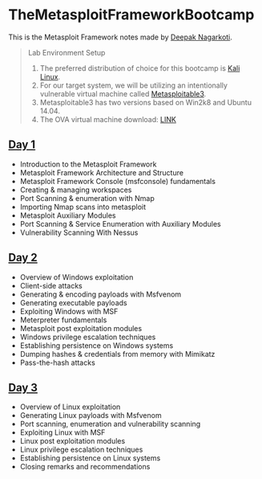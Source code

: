 # TheMetasploitFrameworkBootcamp
This is the Metasploit Framework notes made by [Deepak Nagarkoti](www.github.com/ndeepak).

> Lab Environment Setup
> 1. The preferred distribution of choice for this bootcamp is [Kali Linux](https://kali.org/downloads).
> 2. For our target system, we will be utilizing an intentionally vulnerable virtual machine called [Metasploitable3](https://github.com/rapid7/metasploitable3).
> 3. Metasploitable3 has two versions based on Win2k8 and Ubuntu 14.04.
> 4. The OVA virtual machine download: [LINK](https://drive.google.com/drive/folders/1zgqsPZtAFiRj5-vNuvOM_MTc4BYLGRZB?usp=sharing)
<!-- OVA Download Link:
https://drive.google.com/uc?id=1-cDEpDRl5_-QWBU8Ckpp_Zep-1-9-EY4
&export=download
Metasploitable3 - Ubuntu 14.04
OVA Download Link:
https://drive.google.com/file/d/1ImtNcSogVaeK-THv5vFUBHPDFI9y5YHP
/view?usp=sharin -->


## [Day 1](/Day1/readme.md)
* Introduction to the Metasploit Framework
* Metasploit Framework Architecture and Structure
* Metasploit Framework Console (msfconsole) fundamentals
* Creating & managing workspaces
* Port Scanning & enumeration with Nmap
* Importing Nmap scans into metasploit
* Metasploit Auxiliary Modules
* Port Scanning & Service Enumeration with Auxiliary Modules
* Vulnerability Scanning With Nessus

## [Day 2](/Day2/readme.md)
*  Overview of Windows exploitation
* Client-side attacks
* Generating & encoding payloads with Msfvenom
* Generating executable payloads 
* Exploiting Windows with MSF
* Meterpreter fundamentals
* Metasploit post exploitation modules
* Windows privilege escalation techniques
* Establishing persistence on Windows systems
* Dumping hashes & credentials from memory with Mimikatz
* Pass-the-hash attacks

## [Day 3](/Day3/readme.md)
* Overview of Linux exploitation
* Generating Linux payloads with Msfvenom
* Port scanning, enumeration and vulnerability scanning
* Exploiting Linux with MSF
* Linux post exploitation modules
* Linux privilege escalation techniques
* Establishing persistence on Linux systems
* Closing remarks and recommendations
